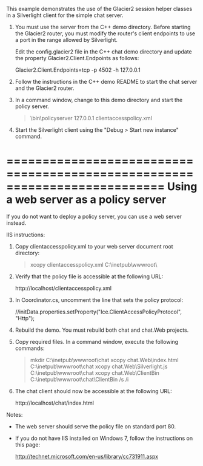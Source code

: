 This example demonstrates the use of the Glacier2 session helper
classes in a Silverlight client for the simple chat server.

1) You must use the server from the C++ demo directory. Before
   starting the Glacier2 router, you must modify the router's
   client endpoints to use a port in the range allowed by Silverlight.

   Edit the config.glacier2 file in the C++ chat demo directory and
   update the property Glacier2.Client.Endpoints as follows:

     Glacier2.Client.Endpoints=tcp -p 4502 -h 127.0.0.1

2) Follow the instructions in the C++ demo README to start the chat
   server and the Glacier2 router.

3) In a command window, change to this demo directory and start the
   policy server.

   > <Ice installation directory>\bin\policyserver 127.0.0.1 clientaccesspolicy.xml

4) Start the Silverlight client using the "Debug > Start new instance"
   command.


==========================================================================
Using a web server as a policy server
==========================================================================

If you do not want to deploy a policy server, you can use a web server
instead.

IIS instructions:

1) Copy clientaccesspolicy.xml to your web server document root
   directory:

   > xcopy clientaccesspolicy.xml C:\inetpub\wwwroot\

2) Verify that the policy file is accessible at the following URL:

   http://localhost/clientaccesspolicy.xml

3) In Coordinator.cs, uncomment the line that sets the policy
   protocol:

   //initData.properties.setProperty("Ice.ClientAccessPolicyProtocol", "Http");

4) Rebuild the demo. You must rebuild both chat and chat.Web projects.

5) Copy required files. In a command window, execute the following
   commands:

   > mkdir C:\inetpub\wwwroot\chat
   > xcopy chat.Web\index.html C:\inetpub\wwwroot\chat
   > xcopy chat.Web\Silverlight.js C:\inetpub\wwwroot\chat
   > xcopy chat.Web\ClientBin C:\inetpub\wwwroot\chat\ClientBin /s /i

6) The chat client should now be accessible at the following URL:

   http://localhost/chat/index.html


Notes:

* The web server should serve the policy file on standard port 80.

* If you do not have IIS installed on Windows 7, follow the instructions
  on this page:

  http://technet.microsoft.com/en-us/library/cc731911.aspx
